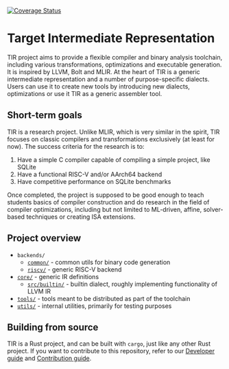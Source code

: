 [![Coverage Status](https://coveralls.io/repos/github/perf-toolbox/tir/badge.svg?branch=main)](https://coveralls.io/github/perf-toolbox/tir?branch=main)

# Target Intermediate Representation

TIR project aims to provide a flexible compiler and binary analysis toolchain,
including various transformations, optimizations and executable generation.
It is inspired by LLVM, Bolt and MLIR. At the heart of TIR is a generic
intermediate representation and a number of purpose-specific dialects.
Users can use it to create new tools by introducing new dialects,
optimizations or use it TIR as a generic assembler tool.

## Short-term goals

TIR is a research project. Unlike MLIR, which is very similar in the spirit,
TIR focuses on classic compilers and transformations exclusively (at least
for now). The success criteria for the research is to:
1) Have a simple C compiler capable of compiling a simple project, like SQLite
2) Have a functional RISC-V and/or AArch64 backend
3) Have competitive performance on SQLite benchmarks

Once completed, the project is supposed to be good enough to teach students
basics of compiler construction and do research in the field of compiler
optimizations, including but not limited to ML-driven, affine, solver-based
techniques or creating ISA extensions. 

## Project overview

- `backends/`
  - [`common/`](./backends/common/) - common utils for binary code generation
  - [`riscv/`](./backends/riscv/) - generic RISC-V backend
- [`core/`](./core/src) - generic IR definitions
  - [`src/builtin/`](./core/src/builtin/) - builtin dialect, roughly implementing
    functionality of LLVM IR
- [`tools/`](./tools/) - tools meant to be distributed as part of the toolchain
- [`utils/`](./utils/) - internal utilities, primarily for testing purposes

## Building from source

TIR is a Rust project, and can be built with `cargo`, just like any other Rust
project. If you want to contribute to this repository, refer to our
[Developer guide](docs/dev_guide.md) and [Contribution guide](./CONTRIBUTING).